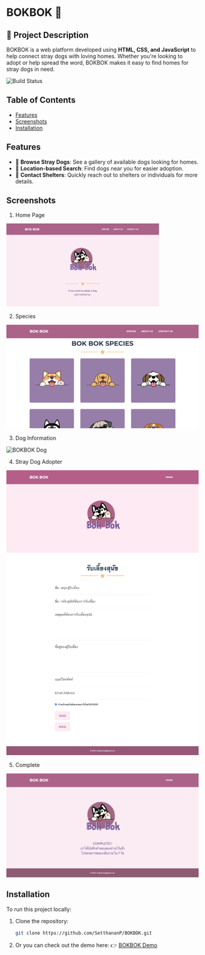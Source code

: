 # BOKBOK 🐾

## 📝 Project Description
BOKBOK is a web platform developed using **HTML, CSS, and JavaScript** to help connect stray dogs with loving homes. Whether you're looking to adopt or help spread the word, BOKBOK makes it easy to find homes for stray dogs in need.

![Build Status](https://img.shields.io/badge/build-Complete-brightgreen)

## Table of Contents
- [Features](#features)
- [Screenshots](#screenshots)
- [Installation](#installation)

## Features
- 🐶 **Browse Stray Dogs**: See a gallery of available dogs looking for homes.
- 📍 **Location-based Search**: Find dogs near you for easier adoption.
- 💬 **Contact Shelters**: Quickly reach out to shelters or individuals for more details.

## Screenshots
1. Home Page

<img src="https://github.com/SetthananP/BOKBOK/blob/main/imagesREADME/bokbokhome.png?raw=true" alt="BOKBOK Home" width="400"/>

2. Species

![BOKBOK Species](https://github.com/SetthananP/BOKBOK/blob/main/imagesREADME/bokbokspecies.png?raw=true)

3. Dog Information

![BOKBOK Dog](https://github.com/SetthananP/BOKBOK/blob/main/imagesREADME/bokbokdog.png?raw=true)

4. Stray Dog Adopter
   
![BOKBOK Adopter](https://github.com/SetthananP/BOKBOK/blob/main/imagesREADME/bokbokinformation.png?raw=true)

5. Complete
   
![BOKBOK Adopter](https://github.com/SetthananP/BOKBOK/blob/main/imagesREADME/bokbokcomplete.png?raw=true)
   

## Installation
To run this project locally:

1. Clone the repository:
   ```bash
   git clone https://github.com/SetthananP/BOKBOK.git
   
2. Or you can check out the demo here:
👉 <a href="https://bokbok-official.onrender.com/" target="_blank">BOKBOK Demo</a>
